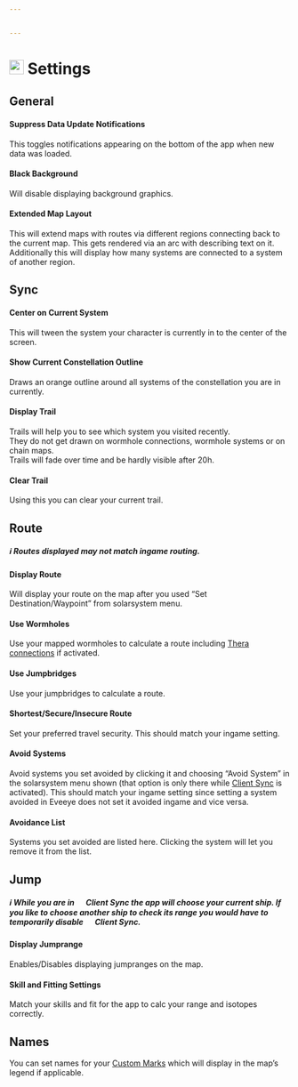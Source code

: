 ```yaml
---


---
```


<h1 id="img-srchttpsraw.githubusercontent.comrisingsoneedocsmasterimagessettings-100_off.png-width26-height26--settings"><img src="https://raw.githubusercontent.com/Risingson/eedocs/master/images/Settings-100_off.png" width="26" height="26"> Settings</h1>
<h2 id="general">General</h2>
<h4 id="suppress-data-update-notifications">Suppress Data Update Notifications</h4>
<p>This toggles notifications appearing on the bottom of the app when new data was loaded.</p>
<h4 id="black-background">Black Background</h4>
<p>Will disable displaying background graphics.</p>
<h4 id="extended-map-layout">Extended Map Layout</h4>
<p>This will extend maps with routes via different regions connecting back to the current map. This gets rendered via an arc with describing text on it.<br>
Additionally this will display how many systems are connected to a system of another region.</p>
<h2 id="sync">Sync</h2>
<h4 id="center-on-current-system">Center on Current System</h4>
<p>This will tween the system your character is currently in to the center of the screen.</p>
<h4 id="show-current-constellation-outline">Show Current Constellation Outline</h4>
<p>Draws an orange outline around all systems of the constellation you are in currently.</p>
<h4 id="display-trail">Display Trail</h4>
<p>Trails will help you to see which system you visited recently.<br>
They do not get drawn on wormhole connections, wormhole systems or on chain maps.<br>
Trails will fade over time and be hardly visible after 20h.</p>
<h4 id="clear-trail">Clear Trail</h4>
<p>Using this you can clear your current trail.</p>
<h2 id="route">Route</h2>
<h5 id="information_source-routes-displayed-may-not-match-ingame-routing.">ℹ️ Routes displayed may not match ingame routing.</h5>
<h4 id="display-route">Display Route</h4>
<p>Will display your route on the map after you used “Set Destination/Waypoint” from solarsystem menu.</p>
<h4 id="use-wormholes">Use Wormholes</h4>
<p>Use your mapped wormholes to calculate a route including <a href="https://eedocs.readthedocs.io/en/latest/map/map-options-misc/">Thera connections</a> if activated.</p>
<h4 id="use-jumpbridges">Use Jumpbridges</h4>
<p>Use your jumpbridges to calculate a route.</p>
<h4 id="shortestsecureinsecure-route">Shortest/Secure/Insecure Route</h4>
<p>Set your preferred travel security. This should match your ingame setting.</p>
<h4 id="avoid-systems">Avoid Systems</h4>
<p>Avoid systems you set avoided by clicking it and choosing “Avoid System” in the solarsystem menu shown (that option is only there while <a href="https://eedocs.readthedocs.io/en/latest/sync/client-synchronisation/">Client Sync</a> is activated). This should match your ingame setting since setting a system avoided in Eveeye does not set it avoided ingame and vice versa.</p>
<h4 id="avoidance-list">Avoidance List</h4>
<p>Systems you set avoided are listed here. Clicking the system will let you remove it from the list.</p>
<h2 id="jump">Jump</h2>
<h5 id="information_source-while-you-are-in-img-srchttpsraw.githubusercontent.comrisingsoneedocsmasterimagesmarker-100_on.png-width14-height14-client-sync-the-app-will-choose-your-current-ship.-if-you-like-to-choose-another-ship-to-check-its-range-you-would-have-to-temporarily-disable-img-srchttpsraw.githubusercontent.comrisingsoneedocsmasterimagesmarker-100_off.png-width14-height14-client-sync.">ℹ️ While you are in <img src="https://raw.githubusercontent.com/Risingson/eedocs/master/images/Marker-100_on.png" width="14" height="14"> Client Sync the app will choose your current ship. If you like to choose another ship to check its range you would have to temporarily disable <img src="https://raw.githubusercontent.com/Risingson/eedocs/master/images/Marker-100_off.png" width="14" height="14"> Client Sync.</h5>
<h4 id="display-jumprange">Display Jumprange</h4>
<p>Enables/Disables displaying jumpranges on the map.</p>
<h4 id="skill-and-fitting-settings">Skill and Fitting Settings</h4>
<p>Match your skills and fit for the app to calc your range and isotopes correctly.</p>
<h2 id="names">Names</h2>
<p>You can set names for your <a href="https://eedocs.readthedocs.io/en/latest/sharing/custom-marks/">Custom Marks</a> which will display in the map’s legend if applicable.</p>

